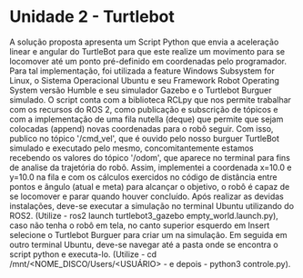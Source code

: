 # Unidade 2 - Turtlebot

A solução proposta apresenta um Script Python que envia a aceleração linear e angular do TurtleBot para que este realize um movimento para se locomover até um ponto pré-definido em coordenadas pelo programador. Para tal implementação, foi utilizada a feature Windows Subsystem for Linux, o Sistema Operacional Ubuntu e seu Framework Robot Operating System versão Humble e seu simulador Gazebo e o Turtlebot Burguer simulado. O script conta com a biblioteca RCLpy que nos permite trabalhar com os recursos do ROS 2, como publicação e subscrição de tópicos e com a implementação de uma fila nutella (deque) que permite que sejam colocadas (append) novas coordenadas para o robô seguir. Com isso, publico no tópico '/cmd_vel', que é ouvido pelo nosso burguer TurtleBot simulado e executado pelo mesmo, concomitantemente estamos recebendo os valores do tópico '/odom', que aparece no terminal para fins de analise da trajetória do robô. Assim, implementei a coordenada x=10.0 e y=10.0 na fila e com os cálculos exercidos no código de distância entre pontos e ângulo (atual e meta) para alcançar o objetivo, o robô é capaz de se locomover e parar quando houver concluído. Após realizar as devidas instalações, deve-se executar a simulação no terminal Ubuntu utilizando do ROS2. (Utilize - ros2 launch turtlebot3_gazebo empty_world.launch.py), caso não tenha o robô em tela, no canto superior esquerdo em Insert selecione o Turtlebot Burguer para criar um na simulação. Em seguida em outro terminal Ubuntu, deve-se navegar até a pasta onde se encontra o script python e executa-lo. (Utilize -  cd /mnt/<NOME_DISCO/Users/<USUÁRIO> - e depois - python3 controle.py). 

